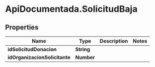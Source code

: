 # ApiDocumentada.SolicitudBaja

## Properties

Name | Type | Description | Notes
------------ | ------------- | ------------- | -------------
**idSolicitudDonacion** | **String** |  | 
**idOrganizacionSolicitante** | **Number** |  | 


